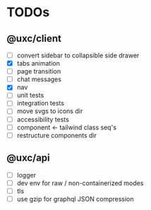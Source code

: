 # TODOs

## @uxc/client

- [ ] convert sidebar to collapsible side drawer
- [x] tabs animation
- [ ] page transition
- [ ] chat messages
- [x] nav
- [ ] unit tests
- [ ] integration tests
- [ ] move svgs to icons dir
- [ ] accessibility tests
- [ ] component <- tailwind class seq's
- [ ] restructure components dir

## @uxc/api

- [ ] logger
- [ ] dev env for raw / non-containerized modes
- [ ] tls
- [ ] use gzip for graphql JSON compression
